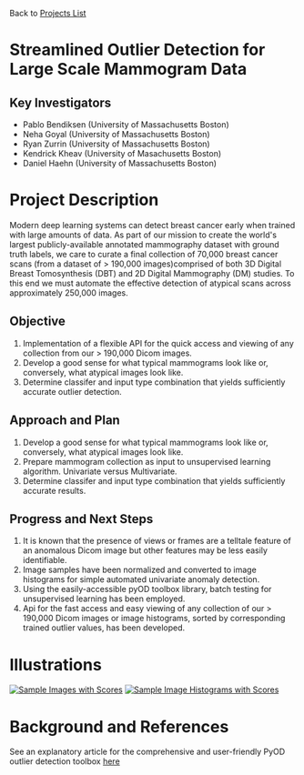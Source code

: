 Back to [Projects List](../../README.md#ProjectsList)

# Streamlined Outlier Detection for Large Scale Mammogram Data

## Key Investigators

- Pablo Bendiksen (University of Massachusetts Boston)
- Neha Goyal (University of Massachusetts Boston)
- Ryan Zurrin (University of Massachusetts Boston)
- Kendrick Kheav (University of Masachusetts Boston)
- Daniel Haehn (University of Massachusetts Boston)

# Project Description
Modern deep learning systems can detect breast cancer early when trained with large amounts of data. As part of our mission to create the world's largest publicly-available annotated mammography dataset with ground truth labels, we care to curate a final collection of 70,000 breast cancer scans (from a dataset of > 190,000 images)comprised of both 3D Digital Breast Tomosynthesis (DBT) and 2D Digital Mammography (DM) studies. To this end we must automate the effective detection of atypical scans across approximately 250,000 images.

## Objective

1. Implementation of a flexible API for the quick access and viewing of any collection from our > 190,000 Dicom images. 
1. Develop a good sense for what typical mammograms look like or, conversely, what atypical images look like.
1. Determine classifer and input type combination that yields sufficiently accurate outlier detection. 

## Approach and Plan

1. Develop a good sense for what typical mammograms look like or, conversely, what atypical images look like.
1. Prepare mammogram collection as input to unsupervised learning algorithm. Univariate versus Multivariate.
1. Determine classifer and input type combination that yields sufficiently accurate results. 

## Progress and Next Steps


1. It is known that the presence of views or frames are a telltale feature of an anomalous Dicom image but other features may be less easily identifiable.
1. Image samples have been normalized and converted to image histograms for simple automated univariate anomaly detection.
1. Using the easily-accessible pyOD toolbox library, batch testing for unsupervised learning has been employed.
1. Api for the fast access and easy viewing of any collection of our > 190,000 Dicom images or image histograms, sorted by corresponding trained outlier values, has been developed.

# Illustrations
[![Sample Images with Scores](/ProjectWeek/PW37_2022_Virtual/Projects/OutlierDetectionLargeScaleMammograms/images_with_scores.png)](/ProjectWeek/PW37_2022_Virtual/Projects/OutlierDetectionLargeScaleMammograms/images_with_scores.png)
[![Sample Image Histograms with Scores](./images/flow-abstract.png)](./images/flow-abstract.png)

# Background and References
See an explanatory article for the comprehensive and user-friendly PyOD outlier detection toolbox [here](https://www.jmlr.org/papers/volume20/19-011/19-011.pdf?ref=https://githubhelp.com)
